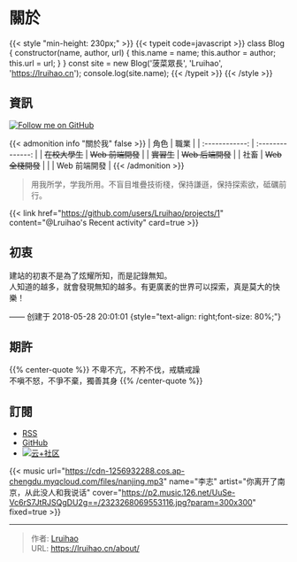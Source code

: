# 關於


{{< style "min-height: 230px;" >}}
{{< typeit code=javascript >}}
class Blog {
  constructor(name, author, url) {
    this.name = name;
    this.author = author;
    this.url = url;
  }
}
const site = new Blog('菠菜眾長', 'Lruihao', 'https://lruihao.cn');
console.log(site.name);
{{< /typeit >}}
{{< /style >}}

## 資訊

[![Follow me on GitHub](https://img.shields.io/github/followers/Lruihao.svg?style=social&label=Followers)](https://github.com/Lruihao)

{{< admonition info "關於我" false >}}
|      角色      |       職業       |
| :------------: | :--------------: |
| ~~在校大學生~~ | ~~Web 前端開發~~ |
|   ~~實習生~~   | ~~Web 后端開發~~ |
|      社畜      | ~~Web 全棧開發~~ |
|                |   Web 前端開發   |
{{< /admonition >}}

> 用我所学，学我所用。不盲目堆疊技術棧，保持謙遜，保持探索欲，砥礪前行。

{{< link href="https://github.com/users/Lruihao/projects/1" content="@Lruihao's Recent activity" card=true >}}

## 初衷

建站的初衷不是為了炫耀所知，而是記錄無知。  
人知道的越多，就會發現無知的越多。有更廣袤的世界可以探索，真是莫大的快樂！

—— 创建于 2018-05-28 20:01:01
{style="text-align: right;font-size: 80%;"}

## 期許

{{% center-quote %}}
不卑不亢，不矜不伐，戒驕戒躁  
不嗔不怒，不爭不棄，獨善其身
{{% /center-quote %}}

## 訂閱

- [RSS](http://lruihao.cn/index.xml)
- [GitHub](https://github.com/Lruihao/hugo-blog)
- [![云+社区](https://imgcache.qq.com/open_proj/proj_qcloud_v2/community-pc/build/base/images/c-nav-logo-icon-white.svg)](https://cloud.tencent.com/developer/column/94521)

{{< music url="https://cdn-1256932288.cos.ap-chengdu.myqcloud.com/files/nanjing.mp3" name="李志" artist="你离开了南京，从此没人和我说话" cover="https://p2.music.126.net/UuSe-Vc6rS7JtRJSQgDU2g==/2323268069553116.jpg?param=300x300" fixed=true >}}


---

> 作者: [Lruihao](https://github.com/Lruihao)  
> URL: https://lruihao.cn/about/  

